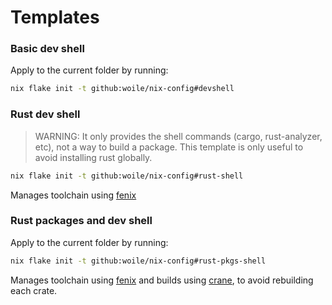 # Templates


### Basic dev shell

Apply to the current folder by running:

```sh
nix flake init -t github:woile/nix-config#devshell
```

### Rust dev shell

> WARNING: It only provides the shell commands (cargo, rust-analyzer, etc), not a way to build a package.
> This template is only useful to avoid installing rust globally.

```sh
nix flake init -t github:woile/nix-config#rust-shell
```

Manages toolchain using [fenix](https://github.com/nix-community/fenix)

### Rust packages and dev shell

Apply to the current folder by running:

```sh
nix flake init -t github:woile/nix-config#rust-pkgs-shell
```

Manages toolchain using [fenix](https://github.com/nix-community/fenix) and builds using [crane](https://github.com/ipetkov/crane/),
to avoid rebuilding each crate.
